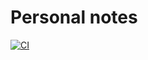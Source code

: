 # Personal notes

[![CI](https://github.com/diefergil/personal-notes/actions/workflows/pages.yaml/badge.svg)](https://github.com/diefergil/personal-notes/actions/workflows/pages.yaml)
